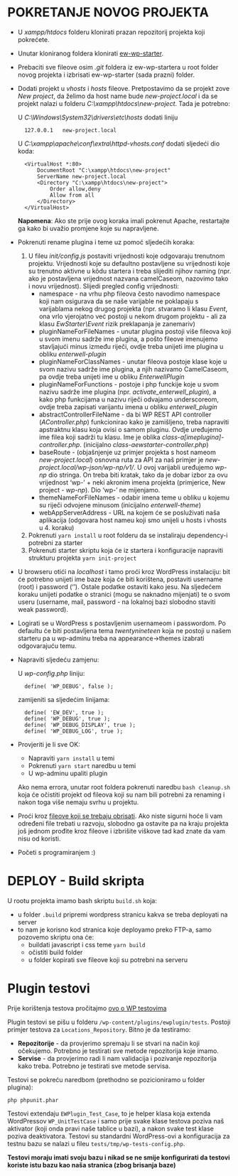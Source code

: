 # POKRETANJE NOVOG PROJEKTA

- U *xampp/htdocs* folderu klonirati prazan repozitorij projekta koji pokrećete.
- Unutar kloniranog foldera klonirati [ew-wp-starter](https://enterwell.visualstudio.com/WordPress%20starter/_git/ew-wp-starter).
- Prebaciti sve fileove osim *.git* foldera iz ew-wp-startera u root folder novog projekta i izbrisati ew-wp-starter (sada prazni) folder.
- Dodati projekt u *vhosts* i *hosts* fileove. Pretpostavimo da se projekt zove *New project*, da želimo da host name bude *new-project.local* i da se projekt nalazi u folderu *C:\xampp\htdocs\new-project*. Tada je potrebno:

    U *C:\Windows\System32\drivers\etc\hosts* dodati liniju    

        127.0.0.1	new-project.local

    U *C:\xampp\apache\conf\extra\httpd-vhosts.conf* dodati sljedeći dio koda:

        <VirtualHost *:80>                            
            DocumentRoot "C:\xampp\htdocs\new-project"                
            ServerName new-project.local                          
            <Directory "C:\xampp\htdocs\new-project">          
                Order allow,deny    
                Allow from all 
            </Directory>
        </VirtualHost>
        
    **Napomena**: Ako ste prije ovog koraka imali pokrenut Apache, restartajte ga kako bi uvažio promjene koje su napravljene.

- Pokrenuti rename plugina i teme uz pomoć sljedećih koraka:
    1. U fileu *init/config.js* postaviti vrijednosti koje odgovaraju trenutnom projektu. Vrijednosti koje su defaultno postavljene su vrijednosti koje su trenutno aktivne u kôdu startera i treba slijediti njihov naming (npr. ako je postavljena vrijednost nazvana camelCaseom, nazovimo tako i novu vrijednost). Slijedi pregled config vrijednosti:
        - namespace - na vrhu php fileova često navodimo namespace koji nam osigurava da se naše varijable ne poklapaju s varijablama nekog drugog projekta (npr. stvaramo li klasu *Event*, ona vrlo vjerojatno već postoji u nekom drugom projektu - ali za klasu *EwStarter\Event* rizik preklapanja je zanemariv)
        - pluginNameForFileNames - unutar plugina postoji više fileova koji u svom imenu sadrže ime plugina, a pošto fileove imenujemo stavljajući minus između riječi, ovdje treba unijeti ime plugina u obliku *enterwell-plugin*
        - pluginNameForClassNames - unutar fileova postoje klase koje u svom nazivu sadrže ime plugina, a njih nazivamo CamelCaseom, pa ovdje treba unijeti ime u obliku *EnterwellPlugin*
        - pluginNameForFunctions - postoje i php funckije koje u svom nazivu sadrže ime plugina (npr. *activate_enterwell_plugin*), a kako php funkcijama u nazivu riječi odvajamo underscoreom, ovdje treba zapisati varijantu imena u obliku *enterwell_plugin*
        - abstractControllerFileName - da bi WP REST API controller (*AController.php*) funkcionirao kako je zamišljeno, treba napraviti apstraktnu klasu koja ovisi o samom pluginu. Ovdje uređujemo ime filea koji sadrži tu klasu. Ime je oblika *class-a[imeplugina]-controller.php*. (inicijalno *class-aewstarter-controller.php*)
        - baseRoute - (objašnjenje uz primjer projekta s host nameom *new-project.local*) osnovna ruta za API za naš primjer je *new-project.local/wp-json/wp-np/v1/*. U ovoj varijabli uređujemo *wp-np* dio stringa. On treba biti kratak, tako da je dobar izbor za ovu vrijednost ‘wp-’ + neki akronim imena projekta (primjerice, New project - *wp-np*). Dio ‘wp-’ ne mijenjamo.
        - themeNameForFileNames - odabir imena teme u obliku u kojemu su riječi odvojene minusom (inicijalno *enterwell-theme*)
        - webAppServerAddress - URL na kojem će se posluživati naša aplikacija (odgovara host nameu koji smo unijeli u hosts i vhosts u 4. koraku)
    2. Pokrenuti `yarn install` u root folderu da se instaliraju dependency-i potrebni za starter
    3. Pokrenuti starter skriptu koja će iz startera i konfiguracije napraviti strukturu projekta `yarn init-project`
- U browseru otići na *localhost* i tamo proći kroz WordPress instalaciju: bit će potrebno unijeti ime baze koja će biti korištena, postaviti username (root) i password (‘’). Ostale podatke ostaviti kako jesu. Na sljedećem koraku unijeti podatke o stranici (mogu se naknadno mijenjati) te o svom useru (username, mail, password - na lokalnoj bazi slobodno staviti weak password).
- Logirati se u WordPress s postavljenim usernameom i passwordom. Po defaultu će biti postavljena tema *twentynineteen* koja ne postoji u našem starteru pa u wp-adminu treba na appearance->themes izabrati odgovarajuću temu.
- Napraviti sljedeću zamjenu:

    U *wp-config.php* liniju:


        define( 'WP_DEBUG', false );



    zamijeniti sa sljedećim linijama:

        define( 'EW_DEV', true );
        define( 'WP_DEBUG', true );
        define( 'WP_DEBUG_DISPLAY', true );
        define( 'WP_DEBUG_LOG', true );


- Provjeriti je li sve OK:
    - Napraviti `yarn install` u temi
    - Pokrenuti `yarn start` naredbu u temi
    - U wp-adminu upaliti plugin

    Ako nema errora, unutar root foldera pokrenuti naredbu `bash cleanup.sh` koja će očistiti projekt od fileova koji su nam bili potrebni za renaming i nakon toga više nemaju svrhu u projektu.
- Proći kroz [fileove koji se trebaju obrisati](https://enterwell.visualstudio.com/WordPress%20starter/_git/ew-wp-starter?path=%2Ffiles-to-delete.txt&version=GBdev.readme). Ako niste sigurni hoće li vam određeni file trebati u razvoju, slobodno ga ostavite pa na kraju projekta još jednom prođite kroz fileove i izbrišite viškove tad kad znate da vam nisu od koristi.
- Početi s programiranjem :)

# DEPLOY - Build skripta
U rootu projekta imamo bash skriptu `build.sh` koja:
- u folder `.build` pripremi wordpress stranicu kakva se treba deployati na server
- to nam je korisno kod stranica koje deployamo preko FTP-a, samo pozovemo skriptu ona će:
    - buildati javascript i css teme `yarn build`
    - očistiti build folder
    - u folder kopirati sve fileove koji su potrebni na serveru

# Plugin testovi
Prije korištenja testova pročitajmo [ovo o WP testovima](https://make.wordpress.org/cli/handbook/misc/plugin-unit-tests/)

Plugin testovi se pišu u folderu `/wp-content/plugins/ewplugin/tests`. Postoji primjer testova
za `Locations_Repository`. Bitno je da testiramo:
- **Repozitorije** - da provjerimo spremaju li se stvari na način koji očekujemo. Potrebno je testirati
sve metode repozitorija koje imamo.
- **Servise** - da provjerimo radi li nam validacija i pozivanje repozitorija kako treba. Potrebno je
testirati sve metode servisa.

Testovi se pokreću naredbom (prethodno se pozicioniramo u folder plugina):
```
php phpunit.phar
```

Testovi extendaju `EWPlugin_Test_Case`, to je helper klasa koja extenda WordPressov `WP_UnitTestCase` i samo
prije svake klase testova poziva naš aktivator (koji onda pravi naše tablice u bazi), a nakon svake test
klase poziva deaktivatora.
Testovi su standardni WordPress-ovi a konfiguracija za testnu bazu se nalazi u fileu 
`tests/tmp/wp-tests-config.php`.

**Testovi moraju imati svoju bazu i nikad se ne smije konfigurirati da testovi koriste istu bazu kao naša stranica
(zbog brisanja baze)**

